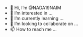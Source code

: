 - 👋 Hi, I’m @NADA19NAIM
- 👀 I’m interested in ...
- 🌱 I’m currently learning ...
- 💞️ I’m looking to collaborate on ...
- 📫 How to reach me ...

<!---
NADA19NAIM/NADA19NAIM is a ✨ special ✨ repository because its `README.md` (this file) appears on your GitHub profile.
You can click the Preview link to take a look at your changes.
--->
